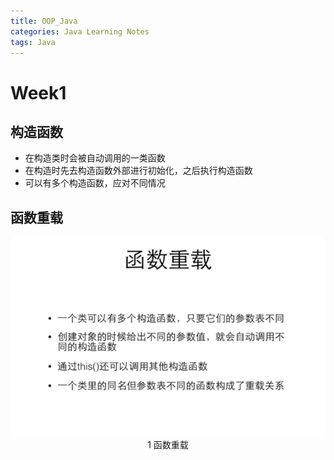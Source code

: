 ```yaml
---
title: OOP_Java
categories: Java Learning Notes
tags: Java
---
```


# Week1

## 构造函数

* 在构造类时会被自动调用的一类函数
* 在构造时先去构造函数外部进行初始化，之后执行构造函数
* 可以有多个构造函数，应对不同情况

<!-- more -->

## 函数重载

<center>
    <img src = "https://raw.githubusercontent.com/juedoujiang/PictureBed/main/OOP_JavaPic/1.1函数重载.png">
    <center>1 函数重载</center>
</center>


